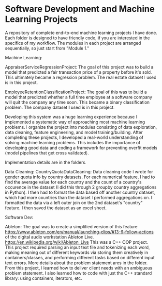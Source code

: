 # Software Development and Machine Learning Projects

A repository of complete end-to-end machine learning projects I have done. Each folder is designed to have friendly code, if you are interested in the specifics of my workflow. The modules in each project are arranged sequentially, so just start from "Module 1." 

Machine Learning:

AppraiserServiceRegressionProject: The goal of this project was to build a model that predicted a fair transaction price of a property before it's sold. This ultimately became a regression problem. The real estate dataset I used is in this project.

EmployeeRetentionClassificationProject: The goal of this was to build a model that predicted whether a full time employee at a software company will quit the company any time soon. This became a binary classification problem. The company dataset I used is in this project.

Developing this system was a huge learning experience because I implemented a systematic way of approaching most machine learning problems. I organize the project into modules consisting of data exploration, data cleaning, feature engineering, and model training/building. After completing these projects, I developed a real-world understanding of solving machine learning problems. This includes the importance of developing good data and coding a framework for preventing overfit models (model pipelines that get cross validated).

Implementation details are in the folders. 

Data Cleaning:
CountryQuotaDataCleaning: Data cleaning code I wrote for gender quota info by country datasets. For each numerical feature, I had to find the average value for each country and the count of a country's occurence in the dataset (I did this through 2 groupby country aggregations in Python). I then had to format the data based off another country dataset, which had more countries than the dataset I performed aggregations on. I formatted the data via a left outer join on the 2nd dataset's "country" feature. I then saved the dataset as an excel sheet. 

Software Dev:

Ableton: The goal was to create a simplified version of this feature https://www.ableton.com/en/manual/launching-clips/#13-6-follow-actions
of the digital audio workstation Ableton Live. https://en.wikipedia.org/wiki/Ableton_Live This was a C++ OOP project. This project required parsing an input text file and tokenizing each word, making meaning out of different keywords via storing them creatively in containers/classes, and performing different tasks based on different input text errors. More details about the problem statement ares in the folder. From this project, I learned how to deliver client needs with an ambiguous problem statement. I also learned how to code with just the C++ standard library: using containers, iterators, etc.
